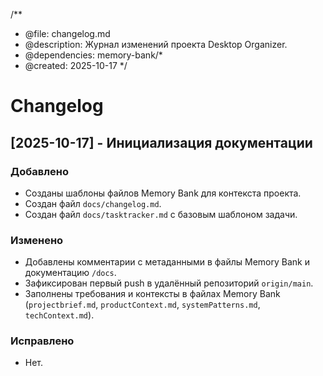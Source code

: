/**
 * @file: changelog.md
 * @description: Журнал изменений проекта Desktop Organizer.
 * @dependencies: memory-bank/*
 * @created: 2025-10-17
 */

# Changelog

## [2025-10-17] - Инициализация документации

### Добавлено
- Созданы шаблоны файлов Memory Bank для контекста проекта.
- Создан файл `docs/changelog.md`.
- Создан файл `docs/tasktracker.md` с базовым шаблоном задачи.

### Изменено
- Добавлены комментарии с метаданными в файлы Memory Bank и документацию `/docs`.
- Зафиксирован первый push в удалённый репозиторий `origin/main`.
- Заполнены требования и контексты в файлах Memory Bank (`projectbrief.md`, `productContext.md`, `systemPatterns.md`, `techContext.md`).

### Исправлено
- Нет.
